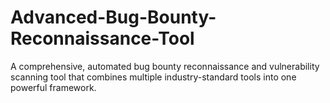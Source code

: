 # Advanced-Bug-Bounty-Reconnaissance-Tool
A comprehensive, automated bug bounty reconnaissance and vulnerability scanning tool that combines multiple industry-standard tools into one powerful framework.
